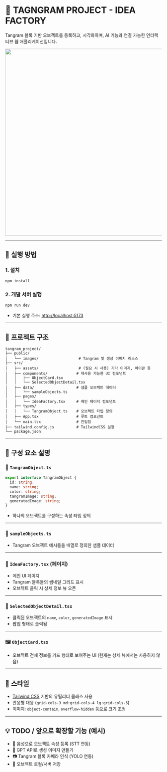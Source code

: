 # 📘 TAGNGRAM PROJECT - IDEA FACTORY

Tangram 블록 기반 오브젝트를 등록하고, 시각화하며, AI 기능과 연결 가능한 인터랙티브 웹 애플리케이션입니다.

<p align="center">
  <img src="public/images/preview.png" width="600"/>
</p>

---

## 🚀 실행 방법

### 1. 설치

```bash
npm install
```

### 2. 개발 서버 실행

```bash
npm run dev
```

* 기본 실행 주소: [http://localhost:5173](http://localhost:5173)

---

## 📁 프로젝트 구조

```
tangram_project/
├── public/
│   └── images/                  # Tangram 및 생성 이미지 리소스
├── src/
│   ├── assets/                  # (필요 시 사용) 기타 이미지, 아이콘 등
│   ├── components/             # 재사용 가능한 UI 컴포넌트
│   │   ├── ObjectCard.tsx
│   │   └── SelectedObjectDetail.tsx
│   ├── data/                   # 샘플 오브젝트 데이터
│   │   └── sampleObjects.ts
│   ├── pages/
│   │   └── IdeaFactory.tsx     # 메인 페이지 컴포넌트
│   ├── types/
│   │   └── TangramObject.ts    # 오브젝트 타입 정의
│   ├── App.tsx                 # 루트 컴포넌트
│   └── main.tsx                # 진입점
├── tailwind.config.js          # TailwindCSS 설정
└── package.json
```

---

## 🧱 구성 요소 설명

### 📄 `TangramObject.ts`

```ts
export interface TangramObject {
  id: string;
  name: string;
  color: string;
  tangramImage: string;
  generatedImage: string;
}
```

* 하나의 오브젝트를 구성하는 속성 타입 정의

---

### 💠 `sampleObjects.ts`

* Tangram 오브젝트 예시들을 배열로 정의한 샘플 데이터

---

### 🧩 `IdeaFactory.tsx` (페이지)

* 메인 UI 페이지
* Tangram 블록들의 썸네일 그리드 표시
* 오브젝트 클릭 시 상세 정보 뷰 오픈

---

### 🧾 `SelectedObjectDetail.tsx`

* 클릭된 오브젝트의 `name`, `color`, `generatedImage` 표시
* 팝업 형태로 출력됨

---

### 🖼️ `ObjectCard.tsx`

* 오브젝트 전체 정보를 카드 형태로 보여주는 UI (현재는 상세 뷰에서는 사용하지 않음)

---

## 🎨 스타일

* [Tailwind CSS](https://tailwindcss.com/) 기반의 유틸리티 클래스 사용
* 반응형 대응 (`grid-cols-3 md:grid-cols-4 lg:grid-cols-5`)
* 이미지: `object-contain`, `overflow-hidden` 등으로 크기 조정

---

## 💡 TODO / 앞으로 확장할 기능 (예시)

* 🎤 음성으로 오브젝트 속성 등록 (STT 연동)
* 🧠 GPT API로 생성 이미지 만들기
* 📷 Tangram 블록 카메라 인식 (YOLO 연동)
* 💾 오브젝트 로컬/서버 저장